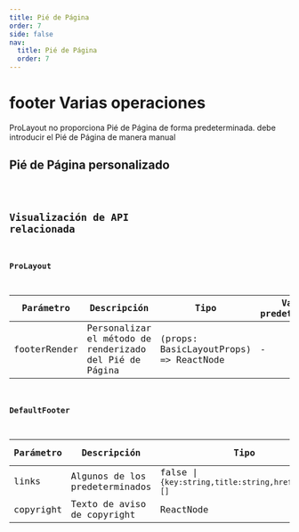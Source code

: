 ```yaml
---
title: Pié de Página
order: 7
side: false
nav:
  title: Pié de Página
  order: 7
---
```


# footer Varias operaciones

ProLayout no proporciona Pié de Página de forma predeterminada. debe introducir el Pié de Página de manera manual

## Pié de Página personalizado

<code src="./demo/footer.tsx" />

## Visualización de API relacionada

### ProLayout

| Parámetro | Descripción | Tipo | Valores predeterminados |
| --- | --- | --- | --- |
| footerRender | Personalizar el método de renderizado del Pié de Página | (props: BasicLayoutProps) => ReactNode | - |

### DefaultFooter

| Parámetro | Descripción | Tipo | Valores predeterminados |
| --- | --- | --- | --- |
| links | Algunos de los predeterminados | false \| `{key:string,title:string,href:string}[]` | - |
| copyright | Texto de aviso de copyright | ReactNode | - |
